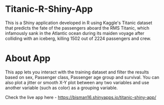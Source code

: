 # Titanic-R-Shiny-App
This is a Shiny application developed in R using Kaggle's Titanic dataset that predicts the fate of the passengers aboard the RMS Titanic, which infamously sank in the Atlantic ocean during its maiden voyage after colliding with an iceberg,  killing 1502 out of 2224 passengers and crew.

# About App
This app lets you interact with the training dataset and filter the results based on sex, Passenger class, Passenger age group and survival. You can also plot a jitter or smooth X-Y plot between any two variables and use another variable (such as color) as a grouping variable.

Check the live app here - https://bisman16.shinyapps.io/titanic-shiny-app/
